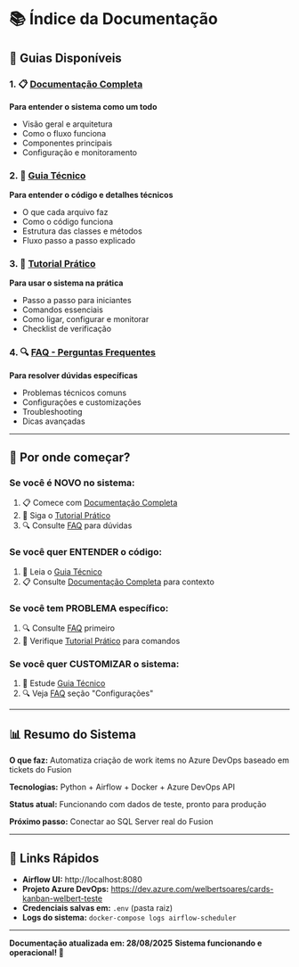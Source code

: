 # 📚 Índice da Documentação

## 📖 Guias Disponíveis

### 1. 📋 [Documentação Completa](DOCUMENTACAO_COMPLETA.md)
**Para entender o sistema como um todo**
- Visão geral e arquitetura
- Como o fluxo funciona
- Componentes principais
- Configuração e monitoramento

### 2. 🔧 [Guia Técnico](GUIA_TECNICO.md)  
**Para entender o código e detalhes técnicos**
- O que cada arquivo faz
- Como o código funciona
- Estrutura das classes e métodos
- Fluxo passo a passo explicado

### 3. 🚀 [Tutorial Prático](TUTORIAL_PRATICO.md)
**Para usar o sistema na prática**
- Passo a passo para iniciantes
- Comandos essenciais
- Como ligar, configurar e monitorar
- Checklist de verificação

### 4. 🔍 [FAQ - Perguntas Frequentes](FAQ.md)
**Para resolver dúvidas específicas**
- Problemas técnicos comuns
- Configurações e customizações
- Troubleshooting
- Dicas avançadas

---

## 🎯 Por onde começar?

### Se você é **NOVO** no sistema:
1. 📋 Comece com [Documentação Completa](DOCUMENTACAO_COMPLETA.md)
2. 🚀 Siga o [Tutorial Prático](TUTORIAL_PRATICO.md)
3. 🔍 Consulte [FAQ](FAQ.md) para dúvidas

### Se você quer **ENTENDER** o código:
1. 🔧 Leia o [Guia Técnico](GUIA_TECNICO.md)
2. 📋 Consulte [Documentação Completa](DOCUMENTACAO_COMPLETA.md) para contexto

### Se você tem **PROBLEMA** específico:
1. 🔍 Consulte [FAQ](FAQ.md) primeiro
2. 🚀 Verifique [Tutorial Prático](TUTORIAL_PRATICO.md) para comandos

### Se você quer **CUSTOMIZAR** o sistema:
1. 🔧 Estude [Guia Técnico](GUIA_TECNICO.md)
2. 🔍 Veja [FAQ](FAQ.md) seção "Configurações"

---

## 📊 Resumo do Sistema

**O que faz:** Automatiza criação de work items no Azure DevOps baseado em tickets do Fusion

**Tecnologias:** Python + Airflow + Docker + Azure DevOps API

**Status atual:** Funcionando com dados de teste, pronto para produção

**Próximo passo:** Conectar ao SQL Server real do Fusion

---

## 🚀 Links Rápidos

- **Airflow UI:** http://localhost:8080
- **Projeto Azure DevOps:** https://dev.azure.com/welbertsoares/cards-kanban-welbert-teste
- **Credenciais salvas em:** `.env` (pasta raiz)
- **Logs do sistema:** `docker-compose logs airflow-scheduler`

---

**Documentação atualizada em: 28/08/2025**
**Sistema funcionando e operacional! 🎉**

